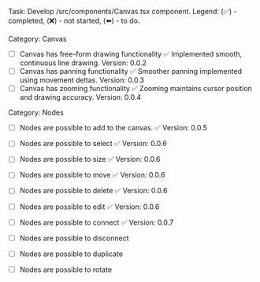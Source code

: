 Task: Develop /src/components/Canvas.tsx component.
Legend:  (✅) - completed, (❌) - not started, (⬅️) - to do.


Category: Canvas
- [ ] Canvas has free-form drawing functionality ✅ Implemented smooth, continuous line drawing. Version: 0.0.2
- [ ] Canvas has panning functionality ✅ Smoother panning implemented using movement deltas.  Version: 0.0.3
- [ ] Canvas has zooming functionality ✅ Zooming maintains cursor position and drawing accuracy.  Version: 0.0.4

Category: Nodes
- [ ] Nodes are possible to add to the canvas. ✅ Version: 0.0.5
- [ ] Nodes are possible to select ✅ Version: 0.0.6
- [ ] Nodes are possible to size ✅ Version: 0.0.6
- [ ] Nodes are possible to move ✅ Version: 0.0.6
- [ ] Nodes are possible to delete ✅ Version: 0.0.6
- [ ] Nodes are possible to edit ✅ Version: 0.0.6
- [ ] Nodes are possible to connect ✅ Version: 0.0.7
- [ ] Nodes are possible to disconnect 
- [ ] Nodes are possible to duplicate
- [ ] Nodes are possible to rotate 


